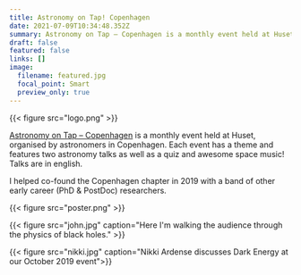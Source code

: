 ```yaml
---
title: Astronomy on Tap! Copenhagen
date: 2021-07-09T10:34:48.352Z
summary: Astronomy on Tap – Copenhagen is a monthly event held at Huset, organised by astronomers in Copenhagen.
draft: false
featured: false
links: []
image:
  filename: featured.jpg
  focal_point: Smart
  preview_only: true
---
```

{{< figure src="logo.png" >}}

[Astronomy on Tap – Copenhagen](https://www.facebook.com/aotcopenhagen) is a monthly event held at Huset, organised by astronomers in Copenhagen. Each event has a theme and features two astronomy talks as well as a quiz and awesome space music! Talks are in english. 

I helped co-found the Copenhagen chapter in 2019 with a band of other early career (PhD & PostDoc) researchers.

{{< figure src="poster.png" >}}

{{< figure src="john.jpg" caption="Here I'm walking the audience through the physics of black holes." >}}


{{< figure src="nikki.jpg" caption="Nikki Ardense discusses Dark Energy at our October 2019 event">}}
